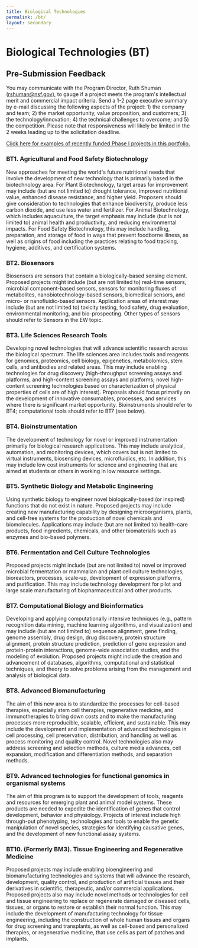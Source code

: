 ```yaml
---
title: Biological Technologies
permalink: /bt/
layout: secondary
---
```


# Biological Technologies (BT)
## Pre-Submission Feedback
You may communicate with the Program Director, Ruth Shuman (rshuman@nsf.gov), to gauge if a project meets the program's intellectual merit and commercial impact criteria. Send a 1-2 page executive summary by e-mail discussing the following aspects of the project: 1) the company and team; 2) the market opportunity, value proposition, and customers; 3) the technology/innovation; 4) the technical challenges to overcome; and 5) the competition. Please note that responsiveness will likely be limited in the 2 weeks leading up to the solicitation deadline.

[Click here for examples of recently funded Phase I projects in this portfolio.](http://www.nsf.gov/awardsearch/advancedSearchResult?PIId=&PIFirstName=&PILastName=&PIOrganization=&PIState=&PIZip=&PICountry=&ProgOrganization=&ProgEleCode=1505%2C+5371&BooleanElement=Any&ProgRefCode=&BooleanRef=All&Program=&ProgOfficer=Ruth+Shuman&Keyword=&AwardNumberOperator=&AwardAmount=&AwardInstrument=&ActiveAwards=true&OriginalAwardDateOperator=&StartDateOperator=After&StartDateFrom=06%2F01%2F2015&ExpDateOperator)

### BT1. Agricultural and Food Safety Biotechnology
New approaches for meeting the world's future nutritional needs that involve the development of new technology that is primarily based in the biotechnology area. For Plant Biotechnology, target areas for improvement may include (but are not limited to) drought tolerance, improved nutritional value, enhanced disease resistance, and higher yield. Proposers should give consideration to technologies that enhance biodiversity, produce less carbon dioxide, and use less water and fertilizer. For Animal Biotechnology, which includes aquaculture, the target emphasis may include (but is not limited to) animal health and productivity, and reducing environmental impacts. For Food Safety Biotechnology, this may include handling, preparation, and storage of food in ways that prevent foodborne illness, as well as origins of food including the practices relating to food tracking, hygiene, additives, and certification systems.

### BT2. Biosensors
Biosensors are sensors that contain a biologically-based sensing element. Proposed projects might include (but are not limited to) real-time sensors, microbial component-based sensors, sensors for monitoring fluxes of metabolites, nanobiotechnology-based sensors, biomedical sensors, and micro- or nanofluidic-based sensors. Application areas of interest may include (but are not limited to) toxicity testing, food safety, drug evaluation, environmental monitoring, and bio-prospecting. Other types of sensors should refer to Sensors in the EW topic.
### BT3. Life Sciences Research Tools
Developing novel technologies that will advance scientific research across the biological spectrum. The life sciences area includes tools and reagents for genomics, proteomics, cell biology, epigenetics, metabolomics, stem cells, and antibodies and related areas. This may include enabling technologies for drug discovery (high-throughput screening assays and platforms, and high-content screening assays and platforms; novel high-content screening technologies based on characterization of physical properties of cells are of high interest). Proposals should focus primarily on the development of innovative consumables, processes, and services where there is significant market opportunity. Bioinstruments should refer to BT4; computational tools should refer to BT7 (see below).
### BT4. Bioinstrumentation
The development of technology for novel or improved instrumentation primarily for biological research applications. This may include analytical, automation, and monitoring devices, which covers but is not limited to virtual instruments, biosensing devices, microfluidics, etc. In addition, this may include low cost instruments for science and engineering that are aimed at students or others in working in low resource settings.
### BT5. Synthetic Biology and Metabolic Engineering
Using synthetic biology to engineer novel biologically-based (or inspired) functions that do not exist in nature. Proposed projects may include creating new manufacturing capability by designing microorganisms, plants, and cell-free systems for the production of novel chemicals and biomolecules. Applications may include (but are not limited to) health-care products, food ingredients, chemicals, and other biomaterials such as enzymes and bio-based polymers.
### BT6. Fermentation and Cell Culture Technologies
Proposed projects might include (but are not limited to) novel or improved microbial fermentation or mammalian and plant cell culture technologies, bioreactors, processes, scale-up, development of expression platforms, and purification. This may include technology development for pilot and large scale manufacturing of biopharmaceutical and other products.
### BT7. Computational Biology and Bioinformatics
Developing and applying computationally intensive techniques (e.g., pattern recognition data mining, machine learning algorithms, and visualization) and may include (but are not limited to) sequence alignment, gene finding, genome assembly, drug design, drug discovery, protein structure alignment, protein structure prediction, prediction of gene expression and protein-protein interactions, genome-wide association studies, and the modeling of evolution. Proposed projects might include the creation and advancement of databases, algorithms, computational and statistical techniques, and theory to solve problems arising from the management and analysis of biological data.
### BT8. Advanced Biomanufacturing
The aim of this new area is to standardize the processes for cell-based therapies, especially stem cell therapies, regenerative medicine, and immunotherapies to bring down costs and to make the manufacturing processes more reproducible, scalable, efficient, and sustainable. This may include the development and implementation of advanced technologies in cell processing, cell preservation, distribution, and handling as well as process monitoring and quality control. Novel technologies also may address screening and selection methods, culture media advances, cell expansion, modification and differentiation methods, and separation methods.
### BT9. Advanced technologies for functional genomics in organismal systems
The aim of this program is to support the development of tools, reagents and resources for emerging plant and animal model systems. These products are needed to expedite the identification of genes that control development, behavior and physiology. Projects of interest include high through-put phenotyping, technologies and tools to enable the genetic manipulation of novel species, strategies for identifying causative genes, and the development of new functional assay systems.
### BT10. (Formerly BM3). Tissue Engineering and Regenerative Medicine
Proposed projects may include enabling bioengineering and biomanufacturing technologies and systems that will advance the research, development, quality control, and production of artificial tissues and their derivatives in scientific, therapeutic, and/or commercial applications. Proposed projects also may include novel methods or technologies for cell and tissue engineering to replace or regenerate damaged or diseased cells, tissues, or organs to restore or establish their normal function. This may include the development of manufacturing technology for tissue engineering, including the construction of whole human tissues and organs for drug screening and transplants, as well as cell-based and personalized therapies, or regenerative medicine, that use cells as part of patches and implants.
